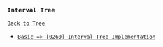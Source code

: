 ### `Interval Tree`

[`Back to Tree`](../16-tree.md)

* [`Basic => [0260] Interval Tree Implementation`]()
